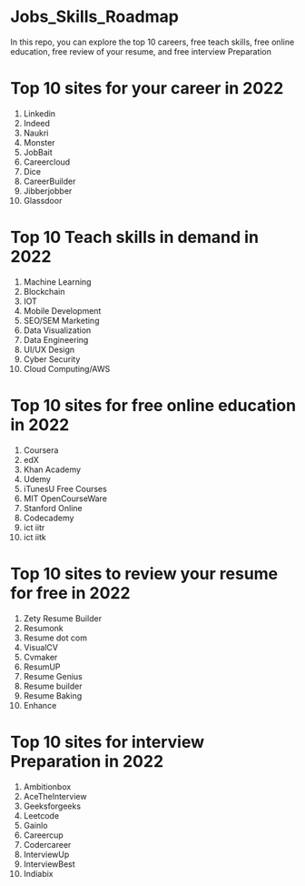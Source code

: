 # Jobs_Skills_Roadmap
In this repo, you can explore the top 10 careers, free teach skills, free online education, free review of your resume, and free interview Preparation

# Top 10 sites for your career in 2022
1) Linkedin
2) Indeed
3) Naukri
4) Monster
5) JobBait
6) Careercloud
7) Dice
8) CareerBuilder
9) Jibberjobber
10) Glassdoor


# Top 10 Teach skills in demand in 2022
1) Machine Learning
2) Blockchain
3) IOT
4) Mobile Development
5) SEO/SEM Marketing
6) Data Visualization
7) Data Engineering
8) UI/UX Design
9) Cyber Security
10) Cloud Computing/AWS


# Top 10 sites for free online education in 2022
1) Coursera
2) edX
3) Khan Academy
4) Udemy
5) iTunesU Free Courses
6) MIT OpenCourseWare
7) Stanford Online
8) Codecademy
9) ict iitr
10) ict iitk


# Top 10 sites to review your resume for free in 2022
1) Zety Resume Builder
2) Resumonk
3) Resume dot com
4) VisualCV
5) Cvmaker
6) ResumUP
7) Resume Genius
8) Resume builder
9) Resume Baking
10) Enhance


# Top 10 sites for interview Preparation in 2022
1) Ambitionbox
2) AceThelnterview
3) Geeksforgeeks
4) Leetcode
5) Gainlo
6) Careercup
7) Codercareer
8) InterviewUp
9) InterviewBest
10) Indiabix


